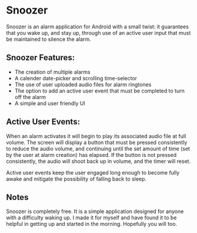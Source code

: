 # Snoozer

Snoozer is an alarm application for Android with a small twist: it guarantees that you wake up, and stay up, through use of an active user input that must be maintained to silence the alarm.

## Snoozer Features: 
- The creation of multiple alarms
- A calender date-picker and scrolling time-selector 
- The use of user uploaded audio files for alarm ringtones
- The option to add an active user event that must be completed to turn off the alarm
- A simple and user friendly UI

## Active User Events:

When an alarm activates it will begin to play its associated audio file at full volume. The screen will display a button that must be pressed consistently to reduce the audio volume, and continuing until the set amount of time (set by the user at alarm creation) has elapsed. If the button is not pressed consistently, the audio will shoot back up in volume, and the timer will reset.

Active user events keep the user engaged long enough to become fully awake and mitigate the possibility of falling back to sleep.

## Notes

Snoozer is completely free. It is a simple application designed for anyone with a difficulty waking up. I made it for myself and have found it to be helpful in getting up and started in the morning. Hopefully you will too.

